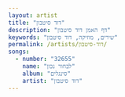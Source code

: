 ```yaml
---
layout: artist
title: "דוד סיטבון"
description: "דף האמן דוד סיטבון"
keywords: "שירים, מוזיקה, דוד סיטבון"
permalink: /artists/דוד-סיטבון/
songs:
  - number: "32655"
    name: "לבחור נכון"
    album: "סינגלים"
    artist: "דוד סיטבון"
---
```

